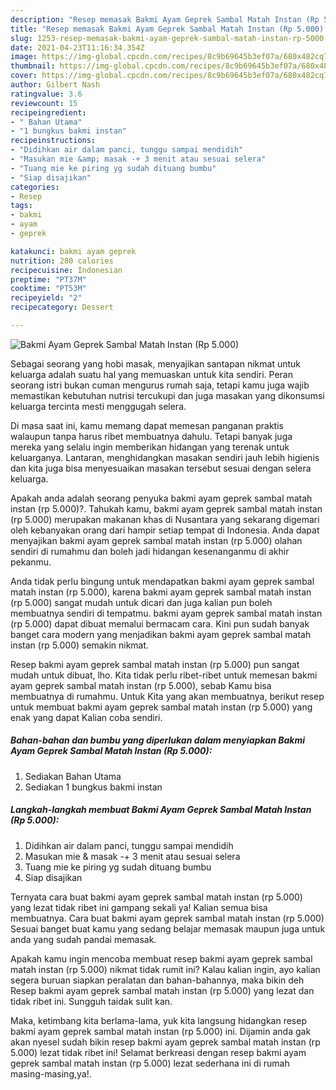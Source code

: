 ```yaml
---
description: "Resep memasak Bakmi Ayam Geprek Sambal Matah Instan (Rp 5.000) Sederhana dan Mudah Dibuat"
title: "Resep memasak Bakmi Ayam Geprek Sambal Matah Instan (Rp 5.000) Sederhana dan Mudah Dibuat"
slug: 1253-resep-memasak-bakmi-ayam-geprek-sambal-matah-instan-rp-5000-sederhana-dan-mudah-dibuat
date: 2021-04-23T11:16:34.354Z
image: https://img-global.cpcdn.com/recipes/8c9b69645b3ef07a/680x482cq70/bakmi-ayam-geprek-sambal-matah-instan-rp-5000-foto-resep-utama.jpg
thumbnail: https://img-global.cpcdn.com/recipes/8c9b69645b3ef07a/680x482cq70/bakmi-ayam-geprek-sambal-matah-instan-rp-5000-foto-resep-utama.jpg
cover: https://img-global.cpcdn.com/recipes/8c9b69645b3ef07a/680x482cq70/bakmi-ayam-geprek-sambal-matah-instan-rp-5000-foto-resep-utama.jpg
author: Gilbert Nash
ratingvalue: 3.6
reviewcount: 15
recipeingredient:
- " Bahan Utama"
- "1 bungkus bakmi instan"
recipeinstructions:
- "Didihkan air dalam panci, tunggu sampai mendidih"
- "Masukan mie &amp; masak -+ 3 menit atau sesuai selera"
- "Tuang mie ke piring yg sudah dituang bumbu"
- "Siap disajikan"
categories:
- Resep
tags:
- bakmi
- ayam
- geprek

katakunci: bakmi ayam geprek 
nutrition: 280 calories
recipecuisine: Indonesian
preptime: "PT37M"
cooktime: "PT53M"
recipeyield: "2"
recipecategory: Dessert

---
```



![Bakmi Ayam Geprek Sambal Matah Instan (Rp 5.000)](https://img-global.cpcdn.com/recipes/8c9b69645b3ef07a/680x482cq70/bakmi-ayam-geprek-sambal-matah-instan-rp-5000-foto-resep-utama.jpg)

Sebagai seorang yang hobi masak, menyajikan santapan nikmat untuk keluarga adalah suatu hal yang memuaskan untuk kita sendiri. Peran seorang istri bukan cuman mengurus rumah saja, tetapi kamu juga wajib memastikan kebutuhan nutrisi tercukupi dan juga masakan yang dikonsumsi keluarga tercinta mesti menggugah selera.

Di masa  saat ini, kamu memang dapat memesan panganan praktis walaupun tanpa harus ribet membuatnya dahulu. Tetapi banyak juga mereka yang selalu ingin memberikan hidangan yang terenak untuk keluarganya. Lantaran, menghidangkan masakan sendiri jauh lebih higienis dan kita juga bisa menyesuaikan masakan tersebut sesuai dengan selera keluarga. 



Apakah anda adalah seorang penyuka bakmi ayam geprek sambal matah instan (rp 5.000)?. Tahukah kamu, bakmi ayam geprek sambal matah instan (rp 5.000) merupakan makanan khas di Nusantara yang sekarang digemari oleh kebanyakan orang dari hampir setiap tempat di Indonesia. Anda dapat menyajikan bakmi ayam geprek sambal matah instan (rp 5.000) olahan sendiri di rumahmu dan boleh jadi hidangan kesenanganmu di akhir pekanmu.

Anda tidak perlu bingung untuk mendapatkan bakmi ayam geprek sambal matah instan (rp 5.000), karena bakmi ayam geprek sambal matah instan (rp 5.000) sangat mudah untuk dicari dan juga kalian pun boleh membuatnya sendiri di tempatmu. bakmi ayam geprek sambal matah instan (rp 5.000) dapat dibuat memalui bermacam cara. Kini pun sudah banyak banget cara modern yang menjadikan bakmi ayam geprek sambal matah instan (rp 5.000) semakin nikmat.

Resep bakmi ayam geprek sambal matah instan (rp 5.000) pun sangat mudah untuk dibuat, lho. Kita tidak perlu ribet-ribet untuk memesan bakmi ayam geprek sambal matah instan (rp 5.000), sebab Kamu bisa membuatnya di rumahmu. Untuk Kita yang akan membuatnya, berikut resep untuk membuat bakmi ayam geprek sambal matah instan (rp 5.000) yang enak yang dapat Kalian coba sendiri.

<!--inarticleads1-->

##### Bahan-bahan dan bumbu yang diperlukan dalam menyiapkan Bakmi Ayam Geprek Sambal Matah Instan (Rp 5.000):

1. Sediakan  Bahan Utama
1. Sediakan 1 bungkus bakmi instan




<!--inarticleads2-->

##### Langkah-langkah membuat Bakmi Ayam Geprek Sambal Matah Instan (Rp 5.000):

1. Didihkan air dalam panci, tunggu sampai mendidih
1. Masukan mie &amp; masak -+ 3 menit atau sesuai selera
1. Tuang mie ke piring yg sudah dituang bumbu
1. Siap disajikan




Ternyata cara buat bakmi ayam geprek sambal matah instan (rp 5.000) yang lezat tidak ribet ini gampang sekali ya! Kalian semua bisa membuatnya. Cara buat bakmi ayam geprek sambal matah instan (rp 5.000) Sesuai banget buat kamu yang sedang belajar memasak maupun juga untuk anda yang sudah pandai memasak.

Apakah kamu ingin mencoba membuat resep bakmi ayam geprek sambal matah instan (rp 5.000) nikmat tidak rumit ini? Kalau kalian ingin, ayo kalian segera buruan siapkan peralatan dan bahan-bahannya, maka bikin deh Resep bakmi ayam geprek sambal matah instan (rp 5.000) yang lezat dan tidak ribet ini. Sungguh taidak sulit kan. 

Maka, ketimbang kita berlama-lama, yuk kita langsung hidangkan resep bakmi ayam geprek sambal matah instan (rp 5.000) ini. Dijamin anda gak akan nyesel sudah bikin resep bakmi ayam geprek sambal matah instan (rp 5.000) lezat tidak ribet ini! Selamat berkreasi dengan resep bakmi ayam geprek sambal matah instan (rp 5.000) lezat sederhana ini di rumah masing-masing,ya!.

